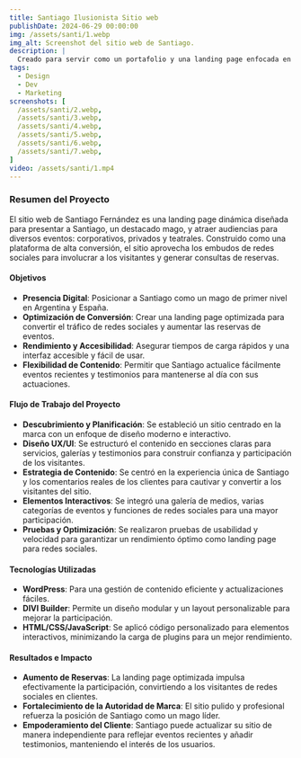 ```yaml
---
title: Santiago Ilusionista Sitio web
publishDate: 2024-06-29 00:00:00
img: /assets/santi/1.webp
img_alt: Screenshot del sitio web de Santiago.
description: |
  Creado para servir como un portafolio y una landing page enfocada en la conversión.
tags:
  - Design
  - Dev
  - Marketing
screenshots: [
  /assets/santi/2.webp,
  /assets/santi/3.webp,
  /assets/santi/4.webp,
  /assets/santi/5.webp,
  /assets/santi/6.webp,
  /assets/santi/7.webp,
]
video: /assets/santi/1.mp4
---
```


### Resumen del Proyecto
El sitio web de Santiago Fernández es una landing page dinámica diseñada para presentar a Santiago, un destacado mago, y atraer audiencias para diversos eventos: corporativos, privados y teatrales. Construido como una plataforma de alta conversión, el sitio aprovecha los embudos de redes sociales para involucrar a los visitantes y generar consultas de reservas.

#### Objetivos
- **Presencia Digital**: Posicionar a Santiago como un mago de primer nivel en Argentina y España.
- **Optimización de Conversión**: Crear una landing page optimizada para convertir el tráfico de redes sociales y aumentar las reservas de eventos.
- **Rendimiento y Accesibilidad**: Asegurar tiempos de carga rápidos y una interfaz accesible y fácil de usar.
- **Flexibilidad de Contenido**: Permitir que Santiago actualice fácilmente eventos recientes y testimonios para mantenerse al día con sus actuaciones.

#### Flujo de Trabajo del Proyecto
- **Descubrimiento y Planificación**: Se estableció un sitio centrado en la marca con un enfoque de diseño moderno e interactivo.
- **Diseño UX/UI**: Se estructuró el contenido en secciones claras para servicios, galerías y testimonios para construir confianza y participación de los visitantes.
- **Estrategia de Contenido**: Se centró en la experiencia única de Santiago y los comentarios reales de los clientes para cautivar y convertir a los visitantes del sitio.
- **Elementos Interactivos**: Se integró una galería de medios, varias categorías de eventos y funciones de redes sociales para una mayor participación.
- **Pruebas y Optimización**: Se realizaron pruebas de usabilidad y velocidad para garantizar un rendimiento óptimo como landing page para redes sociales.

#### Tecnologías Utilizadas
- **WordPress**: Para una gestión de contenido eficiente y actualizaciones fáciles.
- **DIVI Builder**: Permite un diseño modular y un layout personalizable para mejorar la participación.
- **HTML/CSS/JavaScript**: Se aplicó código personalizado para elementos interactivos, minimizando la carga de plugins para un mejor rendimiento.

#### Resultados e Impacto
- **Aumento de Reservas**: La landing page optimizada impulsa efectivamente la participación, convirtiendo a los visitantes de redes sociales en clientes.
- **Fortalecimiento de la Autoridad de Marca**: El sitio pulido y profesional refuerza la posición de Santiago como un mago líder.
- **Empoderamiento del Cliente**: Santiago puede actualizar su sitio de manera independiente para reflejar eventos recientes y añadir testimonios, manteniendo el interés de los usuarios.


